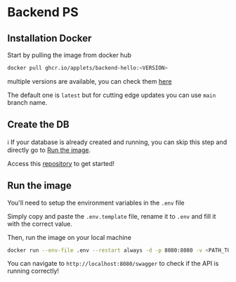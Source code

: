 # Backend PS

## Installation Docker
Start by pulling the image from docker hub
```bash
docker pull ghcr.io/applets/backend-hello:<VERSION>
```
multiple versions are available, you can check them [here](https://github.com/ApplETS/Backend-Hello/pkgs/container/backend-hello/versions)

The default one is `latest` but for cutting edge updates you can use `main` branch name.

## Create the DB

ℹ️ If your database is already created and running, you can skip this step and directly go to [Run the image](#run-the-image).

Access this [repository](https://github.com/ApplETS/Hello-Database-Setup) to get started!

## Run the image
You'll need to setup the environment variables in the `.env` file

Simply copy and paste the `.env.template` file, rename it to `.env` and fill it with the correct value.

Then, run the image on your local machine
```bash
docker run --env-file .env --restart always -d -p 8080:8080 -v <PATH_TO_VOLUME_FOLDER>:/app/volume:rw --name ps-api ghcr.io/applets/backend-hello:<VERSION>
```

You can navigate to `http://localhost:8080/swagger` to check if the API is running correctly!

